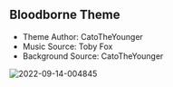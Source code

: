 ## Bloodborne Theme ##
- Theme Author: CatoTheYounger 
- Music Source: Toby Fox
- Background Source: CatoTheYounger

![2022-09-14-004845](https://user-images.githubusercontent.com/82458228/190029552-ac4cbe3b-b675-42e2-8314-4eb75d9474da.png)
